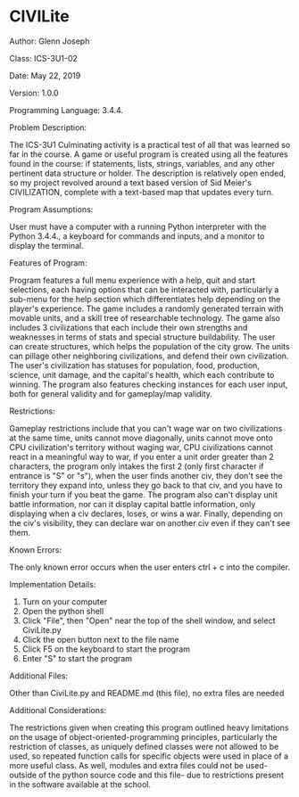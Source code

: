 # CIVILite
Author: Glenn Joseph

Class: ICS-3U1-02

Date: May 22, 2019

Version: 1.0.0

Programming Language: 3.4.4.

Problem Description: 

The ICS-3U1 Culminating activity is a practical test of all that was learned so far in the course. 
A game or useful program is created using all the features found in the course: if statements, lists, 
strings, variables, and any other pertinent data structure or holder. The description is relatively 
open ended, so my project revolved around a text based version of Sid Meier's CIVILIZATION, complete
with a text-based map that updates every turn.

Program Assumptions: 

User must have a computer with a running Python interpreter with the Python 3.4.4., a 
keyboard for commands and inputs, and a monitor to display the terminal.

Features of Program: 

Program features a full menu experience with a help, quit and start selections, each having
options that can be interacted with, particularly a sub-menu for the help section which differentiates help 
depending on the player's experience. The game includes a randomly generated terrain with movable units, and a
skill tree of researchable technology. The game also includes 3 civilizations that each include their own 
strengths and weaknesses in terms of stats and special structure buildability. The user can create structures,
which helps the population of the city grow. The units can pillage other neighboring civilizations, and defend
their own civilization. The user's civilization has statuses for population, food, production, science, 
unit damage, and the capital's health, which each contribute to winning. The program also features checking
instances for each user input, both for general validity and for gameplay/map validity.

Restrictions:

Gameplay restrictions include that you can't wage war on two civilizations at the same time, units
cannot move diagonally, units cannot move onto CPU civilization's territory without waging war, CPU civilizations
cannot react in a meaningful way to war, if you enter a unit order greater than 2 characters, the program only
intakes the first 2 (only first character if entrance is "S" or "s"), when the user finds another civ, they don't
see the territory they expand into, unless they go back to that civ, and you have to finish your turn if you beat
the game. The program also can't display unit battle information, nor can it display capital battle information,
only displaying when a civ declares, loses, or wins a war. Finally, depending on the civ's visibility, they can
declare war on another civ even if they can't see them.

Known Errors:

The only known error occurs when the user enters ctrl + c into the compiler.

Implementation Details:

1. Turn on your computer
2. Open the python shell
3. Click "File", then "Open" near the top of the shell window, and select CiviLite.py
4. Click the open button next to the file name
5. Click F5 on the keyboard to start the program
6. Enter "S" to start the program  

Additional Files:

Other than CiviLite.py and README.md (this file), no extra files are 
needed

Additional Considerations:

The restrictions given when creating this program outlined heavy limitations on the usage of
object-oriented-programming principles, particularly the restriction of classes, as uniquely defined classes were
not allowed to be used, so repeated function calls for specific objects were used in place of a more useful class.
As well, modules and extra files could not be used-outside of the python source code and this file- due to 
restrictions present in the software available at the school. 
